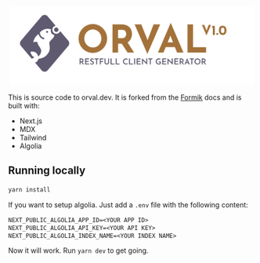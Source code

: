 <p align="center">
  <img src="../logo/orval-logo-horizontal.png?raw=true" width="500" height="160" alt="orval - Restfull Client Generator" />
</p>

This is source code to orval.dev. It is forked from the [Formik](https://formik.org) docs and is built with:

- Next.js
- MDX
- Tailwind
- Algolia

## Running locally

```sh
yarn install
```

If you want to setup algolia. Just add a `.env` file with the following content:

```
NEXT_PUBLIC_ALGOLIA_APP_ID=<YOUR APP ID>
NEXT_PUBLIC_ALGOLIA_API_KEY=<YOUR API KEY>
NEXT_PUBLIC_ALGOLIA_INDEX_NAME=<YOUR INDEX NAME>
```

Now it will work. Run `yarn dev` to get going.
